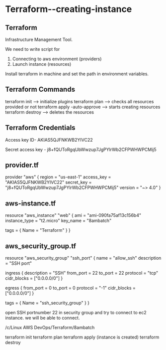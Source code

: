 # Terraform--creating-instance

Terraform
---------
Infrastructure Management Tool.


We need to write script for 
1. Connecting to aws environment (providers)
2. Launch instance (resources)

Install terraform in machine and set the path in environment variables.

Terraform Commands
------------------
terraform init     --> initialize plugins
terraform plan     --> checks all resources provided or not
terraform apply -auto-approve    --> starts creating resources
terraform destroy  --> deletes the resources


Terraform Credentials
----------------------

Access key ID- AKIAS5QJFNKWB2YIVC22

Secret access key - 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

provider.tf
-----------
provider "aws" {
  region     = "us-east-1"
  access_key = "AKIAS5QJFNKWB2YIVC22"
  secret_key = "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"
  version = "~> 4.0"
}


aws-instance.tf
---------------
resource "aws_instance" "web" {
  ami           = "ami-090fa75af13c156b4"
  instance_type = "t2.micro"
  key_name   = "8ambatch"

  tags = {
    Name = "Terraform"
  }
}

aws_security_group.tf
---------------------
resource "aws_security_group" "ssh_port" {
  name        = "allow_ssh"
  description = "SSH port"

  ingress {
    description      = "SSH"
    from_port        = 22
    to_port          = 22
    protocol         = "tcp"
    cidr_blocks 	 = ["0.0.0.0/0"]
  }

  egress {
    from_port        = 0
    to_port          = 0
    protocol         = "-1"
    cidr_blocks      = ["0.0.0.0/0"]
  }

  tags = {
    Name = "ssh_security_group"
  }
}




open SSH portnumber 22 in security group and try to connect to ec2 instance. we will be able to connect. 

/c/Linux AWS DevOps/Terraform/8ambatch

terraform init
terraform plan
terraform apply (instance is created)
terraform destroy









